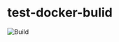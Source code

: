 # test-docker-bulid

![Build](https://github.com/juanitorduz/ml_prod_tutorial/workflows/Docker%20Image%20CI/badge.svg)
